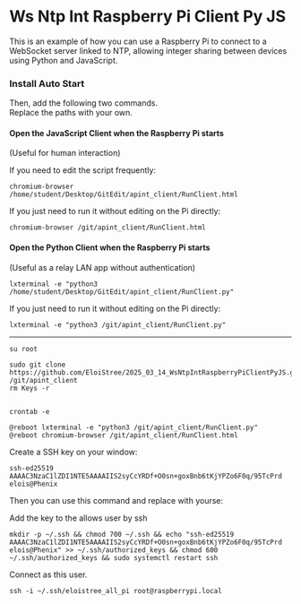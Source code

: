 
# Ws Ntp Int Raspberry Pi Client Py JS  

This is an example of how you can use a Raspberry Pi to connect to a WebSocket server linked to NTP, allowing integer sharing between devices using Python and JavaScript.  

### Install Auto Start  

Then, add the following two commands.  
Replace the paths with your own.  

#### Open the JavaScript Client when the Raspberry Pi starts  
(Useful for human interaction)  

If you need to edit the script frequently:  
```
chromium-browser /home/student/Desktop/GitEdit/apint_client/RunClient.html
```  
If you just need to run it without editing on the Pi directly:  
```
chromium-browser /git/apint_client/RunClient.html
```  

#### Open the Python Client when the Raspberry Pi starts  
(Useful as a relay LAN app without authentication)  
```
lxterminal -e "python3 /home/student/Desktop/GitEdit/apint_client/RunClient.py"
```  
If you just need to run it without editing on the Pi directly:  
```
lxterminal -e "python3 /git/apint_client/RunClient.py"
```


--------------

```
su root

sudo git clone https://github.com/EloiStree/2025_03_14_WsNtpIntRaspberryPiClientPyJS.git /git/apint_client
rm Keys -r


crontab -e

@reboot lxterminal -e "python3 /git/apint_client/RunClient.py"
@reboot chromium-browser /git/apint_client/RunClient.html
```


Create a SSH key on your window:
```
ssh-ed25519 AAAAC3NzaC1lZDI1NTE5AAAAIIS2syCcYRDf+O0sn+goxBnb6tKjYPZo6F0q/95TcPrd elois@Phenix
```
Then you can use this command and replace with yourse:

Add the key to the allows user by ssh  
```
mkdir -p ~/.ssh && chmod 700 ~/.ssh && echo "ssh-ed25519 AAAAC3NzaC1lZDI1NTE5AAAAIIS2syCcYRDf+O0sn+goxBnb6tKjYPZo6F0q/95TcPrd elois@Phenix" >> ~/.ssh/authorized_keys && chmod 600 ~/.ssh/authorized_keys && sudo systemctl restart ssh
```

Connect as this user.
```
ssh -i ~/.ssh/eloistree_all_pi root@raspberrypi.local
```

